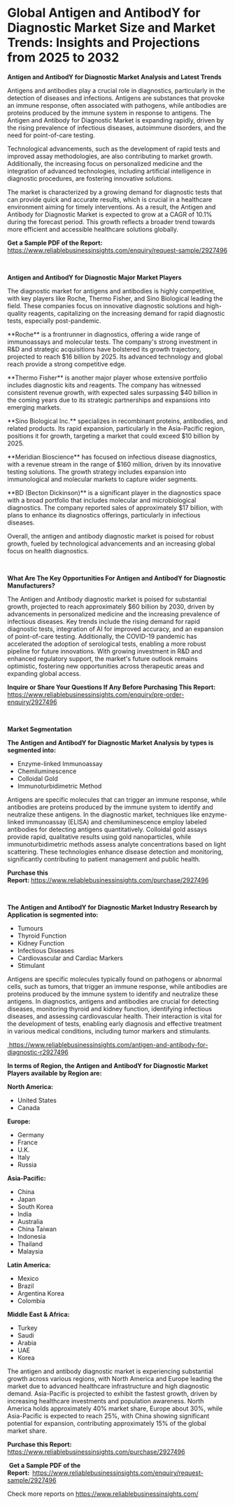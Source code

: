 <p><h1>Global Antigen and AntibodY for Diagnostic Market Size and Market Trends: Insights and Projections from 2025 to 2032</h1></p><p><strong>Antigen and AntibodY for Diagnostic Market Analysis and Latest Trends</strong></p>
<p><p>Antigens and antibodies play a crucial role in diagnostics, particularly in the detection of diseases and infections. Antigens are substances that provoke an immune response, often associated with pathogens, while antibodies are proteins produced by the immune system in response to antigens. The Antigen and Antibody for Diagnostic Market is expanding rapidly, driven by the rising prevalence of infectious diseases, autoimmune disorders, and the need for point-of-care testing. </p><p>Technological advancements, such as the development of rapid tests and improved assay methodologies, are also contributing to market growth. Additionally, the increasing focus on personalized medicine and the integration of advanced technologies, including artificial intelligence in diagnostic procedures, are fostering innovative solutions. </p><p>The market is characterized by a growing demand for diagnostic tests that can provide quick and accurate results, which is crucial in a healthcare environment aiming for timely interventions. As a result, the Antigen and Antibody for Diagnostic Market is expected to grow at a CAGR of 10.1% during the forecast period. This growth reflects a broader trend towards more efficient and accessible healthcare solutions globally.</p></p>
<p><strong>Get a Sample PDF of the Report:&nbsp;</strong> <a href="https://www.reliablebusinessinsights.com/enquiry/request-sample/2927496?utm_campaign=3326&utm_medium=2&utm_source=Github&utm_content=ia&utm_term=12032025&utm_id=antigen-and-antibody-for-diagnostic">https://www.reliablebusinessinsights.com/enquiry/request-sample/2927496</a></p>
<p>&nbsp;</p>
<p><strong>Antigen and AntibodY for Diagnostic Major Market Players</strong></p>
<p><p>The diagnostic market for antigens and antibodies is highly competitive, with key players like Roche, Thermo Fisher, and Sino Biological leading the field. These companies focus on innovative diagnostic solutions and high-quality reagents, capitalizing on the increasing demand for rapid diagnostic tests, especially post-pandemic.</p><p>**Roche** is a frontrunner in diagnostics, offering a wide range of immunoassays and molecular tests. The company's strong investment in R&D and strategic acquisitions have bolstered its growth trajectory, projected to reach $16 billion by 2025. Its advanced technology and global reach provide a strong competitive edge.</p><p>**Thermo Fisher** is another major player whose extensive portfolio includes diagnostic kits and reagents. The company has witnessed consistent revenue growth, with expected sales surpassing $40 billion in the coming years due to its strategic partnerships and expansions into emerging markets.</p><p>**Sino Biological Inc.** specializes in recombinant proteins, antibodies, and related products. Its rapid expansion, particularly in the Asia-Pacific region, positions it for growth, targeting a market that could exceed $10 billion by 2025.</p><p>**Meridian Bioscience** has focused on infectious disease diagnostics, with a revenue stream in the range of $160 million, driven by its innovative testing solutions. The growth strategy includes expansion into immunological and molecular markets to capture wider segments.</p><p>**BD (Becton Dickinson)** is a significant player in the diagnostics space with a broad portfolio that includes molecular and microbiological diagnostics. The company reported sales of approximately $17 billion, with plans to enhance its diagnostics offerings, particularly in infectious diseases.</p><p>Overall, the antigen and antibody diagnostic market is poised for robust growth, fueled by technological advancements and an increasing global focus on health diagnostics.</p></p>
<p>&nbsp;</p>
<p><strong>What Are The Key Opportunities For Antigen and AntibodY for Diagnostic Manufacturers?</strong></p>
<p><p>The Antigen and Antibody diagnostic market is poised for substantial growth, projected to reach approximately $60 billion by 2030, driven by advancements in personalized medicine and the increasing prevalence of infectious diseases. Key trends include the rising demand for rapid diagnostic tests, integration of AI for improved accuracy, and an expansion of point-of-care testing. Additionally, the COVID-19 pandemic has accelerated the adoption of serological tests, enabling a more robust pipeline for future innovations. With growing investment in R&D and enhanced regulatory support, the market's future outlook remains optimistic, fostering new opportunities across therapeutic areas and expanding global access.</p></p>
<p><strong>Inquire or Share Your Questions If Any Before Purchasing This Report:</strong> <a href="https://www.reliablebusinessinsights.com/enquiry/pre-order-enquiry/2927496?utm_campaign=3326&utm_medium=2&utm_source=Github&utm_content=ia&utm_term=12032025&utm_id=antigen-and-antibody-for-diagnostic">https://www.reliablebusinessinsights.com/enquiry/pre-order-enquiry/2927496</a></p>
<p>&nbsp;</p>
<p><strong>Market Segmentation</strong></p>
<p><strong>The Antigen and AntibodY for Diagnostic Market Analysis by types is segmented into:</strong></p>
<p><ul><li>Enzyme-linked Immunoassay</li><li>Chemiluminescence</li><li>Colloidal Gold</li><li>Immunoturbidimetric Method</li></ul></p>
<p><p>Antigens are specific molecules that can trigger an immune response, while antibodies are proteins produced by the immune system to identify and neutralize these antigens. In the diagnostic market, techniques like enzyme-linked immunoassay (ELISA) and chemiluminescence employ labeled antibodies for detecting antigens quantitatively. Colloidal gold assays provide rapid, qualitative results using gold nanoparticles, while immunoturbidimetric methods assess analyte concentrations based on light scattering. These technologies enhance disease detection and monitoring, significantly contributing to patient management and public health.</p></p>
<p><strong>Purchase this Report:&nbsp;</strong><a href="https://www.reliablebusinessinsights.com/purchase/2927496?utm_campaign=3326&utm_medium=2&utm_source=Github&utm_content=ia&utm_term=12032025&utm_id=antigen-and-antibody-for-diagnostic">https://www.reliablebusinessinsights.com/purchase/2927496</a></p>
<p>&nbsp;</p>
<p><strong>The Antigen and AntibodY for Diagnostic Market Industry Research by Application is segmented into:</strong></p>
<p><ul><li>Tumours</li><li>Thyroid Function</li><li>Kidney Function</li><li>Infectious Diseases</li><li>Cardiovascular and Cardiac Markers</li><li>Stimulant</li></ul></p>
<p><p>Antigens are specific molecules typically found on pathogens or abnormal cells, such as tumors, that trigger an immune response, while antibodies are proteins produced by the immune system to identify and neutralize these antigens. In diagnostics, antigens and antibodies are crucial for detecting diseases, monitoring thyroid and kidney function, identifying infectious diseases, and assessing cardiovascular health. Their interaction is vital for the development of tests, enabling early diagnosis and effective treatment in various medical conditions, including tumor markers and stimulants.</p></p>
<p><a href="https://www.reliablebusinessinsights.com/antigen-and-antibody-for-diagnostic-r2927496?utm_campaign=3326&utm_medium=2&utm_source=Github&utm_content=ia&utm_term=12032025&utm_id=antigen-and-antibody-for-diagnostic">&nbsp;https://www.reliablebusinessinsights.com/antigen-and-antibody-for-diagnostic-r2927496</a></p>
<p><strong>In terms of Region, the Antigen and AntibodY for Diagnostic Market Players available by Region are:</strong></p>
<p>
    <p> <strong> North America: </strong>
        <ul>
            <li>United States</li>
            <li>Canada</li>
        </ul>
        </p> 
    <p> <strong> Europe: </strong>
        <ul>
            <li>Germany</li>
            <li>France</li>
            <li>U.K.</li>
            <li>Italy</li>
            <li>Russia</li>
        </ul>
        </p> 
    <p> <strong> Asia-Pacific: </strong>
        <ul>
            <li>China</li>
            <li>Japan</li>
            <li>South Korea</li>
            <li>India</li>
            <li>Australia</li>
            <li>China Taiwan</li>
            <li>Indonesia</li>
            <li>Thailand</li>
            <li>Malaysia</li>
        </ul>
        </p> 
    <p> <strong> Latin America: </strong>
        <ul>
            <li>Mexico</li>
            <li>Brazil</li>
            <li>Argentina Korea</li>
            <li>Colombia</li>
        </ul>
        </p> 
    <p> <strong> Middle East & Africa: </strong>
        <ul>
            <li>Turkey</li>
            <li>Saudi</li>
            <li>Arabia</li>
            <li>UAE</li>
            <li>Korea</li>
        </ul>
    </p>
    </p>
<p><p>The antigen and antibody diagnostic market is experiencing substantial growth across various regions, with North America and Europe leading the market due to advanced healthcare infrastructure and high diagnostic demand. Asia-Pacific is projected to exhibit the fastest growth, driven by increasing healthcare investments and population awareness. North America holds approximately 40% market share, Europe about 30%, while Asia-Pacific is expected to reach 25%, with China showing significant potential for expansion, contributing approximately 15% of the global market share.</p></p>
<p><strong>Purchase this Report: </strong><a href="https://www.reliablebusinessinsights.com/purchase/2927496?utm_campaign=3326&utm_medium=2&utm_source=Github&utm_content=ia&utm_term=12032025&utm_id=antigen-and-antibody-for-diagnostic">https://www.reliablebusinessinsights.com/purchase/2927496</a></p>
<p>&nbsp;<strong>Get a Sample PDF of the Report:&nbsp;&nbsp;</strong><a href="https://www.reliablebusinessinsights.com/enquiry/request-sample/2927496?utm_campaign=3326&utm_medium=2&utm_source=Github&utm_content=ia&utm_term=12032025&utm_id=antigen-and-antibody-for-diagnostic">https://www.reliablebusinessinsights.com/enquiry/request-sample/2927496</a></p>
<p><strong></strong></p>
<p>Check more reports on <a href="https://www.reliablebusinessinsights.com/?utm_campaign=3326&utm_medium=2&utm_source=Github&utm_content=ia&utm_term=12032025&utm_id=antigen-and-antibody-for-diagnostic">https://www.reliablebusinessinsights.com/</a></p>